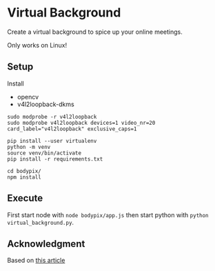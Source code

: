 # Virtual Background

Create a virtual background to spice up your online meetings.

Only works on Linux!

## Setup

Install
* opencv
* v4l2loopback-dkms

```
sudo modprobe -r v4l2loopback
sudo modprobe v4l2loopback devices=1 video_nr=20 card_label="v4l2loopback" exclusive_caps=1

pip install --user virtualenv
python -m venv
source venv/bin/activate
pip install -r requirements.txt

cd bodypix/
npm install
```

## Execute

First start node with `node bodypix/app.js` then start python with `python virtual_background.py`.

## Acknowledgment

Based on [this article](https://elder.dev/posts/open-source-virtual-background/)
